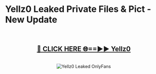 # Yellz0 Leaked Private Files & Pict - New Update
<br>
<div align="center">
<h2><a href="https://mediafilles.blogspot.com/?title=Yellz0" rel="nofollow">🔴 CLICK HERE 🌐==►► Yellz0</a></h2>
<br>
<a href="https://mediafilles.blogspot.com/?title=Yellz0" rel="nofollow" data-target="animated-image.originalLink"><img src="https://i.ibb.co.com/WyWwxjT/player-gif2.gif" alt="Yellz0 Leaked OnlyFans" style="max-width: 100%; display: inline-block;" data-target="animated-image.originalImage"></a>
</div>
<br>